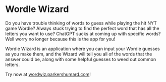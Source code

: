 # Wordle Wizard

Do you have trouble thinking of words to guess while playing the hit NYT game Wordle? Always stuck trying to find the perfect word that has all the letters you want to use? ChatGPT sucks at coming up with specific words? Well worry no longer because this is the app for you!

Wordle Wizard is an application where you can input your Wordle guesses as you make them, and the Wizard will tell you all of the words that the answer could be, along with some helpful guesses to weed out common letters.

Try now at [wordwiz.parkershumard.com](https://wordwiz.parkershumard.com)!
